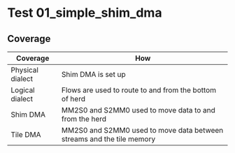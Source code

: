 # Test 01_simple_shim_dma

## Coverage

| Coverage | How |
| -------- | --- |
| Physical dialect | Shim DMA is set up |
| Logical dialect  | Flows are used to route to and from the bottom of herd |
| Shim DMA | MM2S0 and S2MM0 used to move data to and from the herd |
| Tile DMA | MM2S0 and S2MM0 used to move data between streams and the tile memory | 